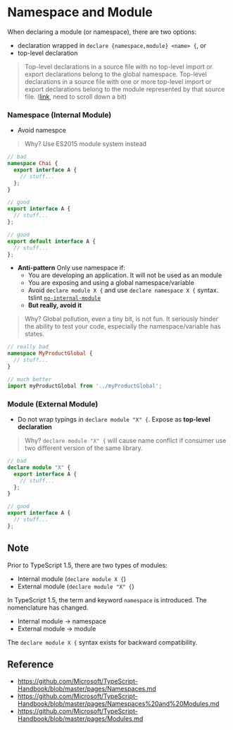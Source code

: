 # Namespace and Module

When declaring a module (or namespace), there are two options:
* declaration wrapped in `declare {namespace,module} <name> {`, or
* top-level declaration

> Top-level declarations in a source file with no top-level import or export declarations belong to the global namespace.
> Top-level declarations in a source file with one or more top-level import or export declarations belong to the module represented by that source file. ([link](https://github.com/Microsoft/TypeScript/blob/master/doc/spec.md#23-declarations), need to scroll down a bit)

### Namespace (Internal Module)
- Avoid namespce

> Why? Use ES2015 module system instead

```ts
// bad
namespace Chai {
  export interface A {
    // stuff...
  };
}

// good
export interface A {
  // stuff...
};

// good
export default interface A {
  // stuff...
};
```

- **Anti-pattern** Only use namespace if:
  - You are developing an application. It will not be used as an module
  - You are exposing and using a global namespace/variable
  - Avoid `declare module X {` and use `declare namespace X {` syntax. tslint [`no-internal-module`](tslint.md/no-internal-module-native)
  - **But really, avoid it**

> Why? Global pollution, even a tiny bit, is not fun. It seriously hinder the ability to test your code, especially the namespace/variable has states.

```ts
// really bad
namespace MyProductGlobal {
  // stuff...
}

// much better
import myProductGlobal from '../myProductGlobal';
```

### Module (External Module)
- Do not wrap typings in `declare module "X" {`. Expose as **top-level declaration**

> Why? `declare module "X" {` will cause name conflict if consumer use two different version of the same library.

```ts
// bad
declare module "X" {
  export interface A {
    // stuff...
  };
}

// good
export interface A {
  // stuff...
};
```


## Note
Prior to TypeScript 1.5, there are two types of modules:
* Internal module (`declare module X {`)
* External module (`declare module "X" {`)

In TypeScript 1.5, the term and keyword `namespace` is introduced. The nomenclature has changed.
* Internal module -> namespace
* External module -> module

The `declare module X {` syntax exists for backward compatibility.


## Reference
* https://github.com/Microsoft/TypeScript-Handbook/blob/master/pages/Namespaces.md
* https://github.com/Microsoft/TypeScript-Handbook/blob/master/pages/Namespaces%20and%20Modules.md
* https://github.com/Microsoft/TypeScript-Handbook/blob/master/pages/Modules.md
